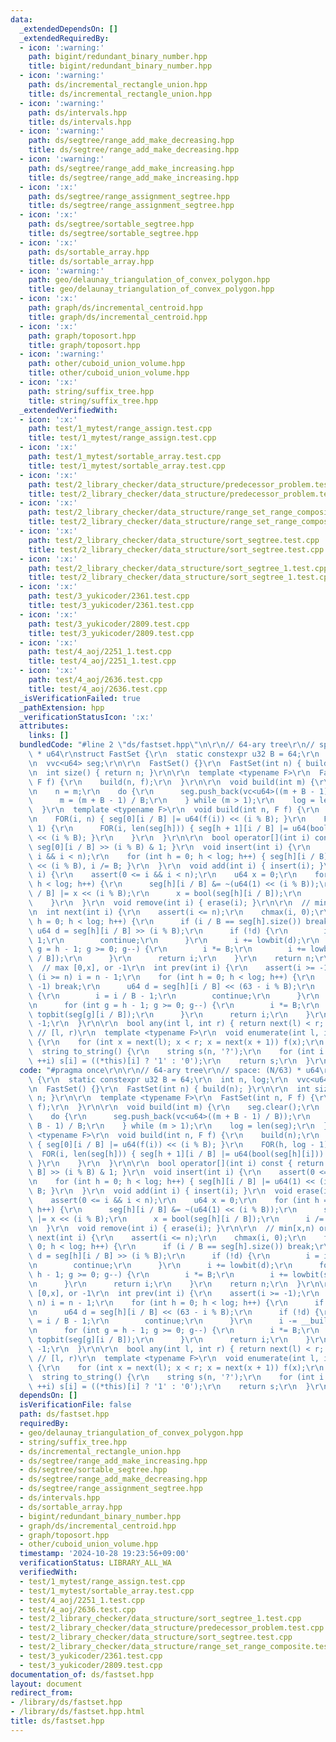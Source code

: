 ```yaml
---
data:
  _extendedDependsOn: []
  _extendedRequiredBy:
  - icon: ':warning:'
    path: bigint/redundant_binary_number.hpp
    title: bigint/redundant_binary_number.hpp
  - icon: ':warning:'
    path: ds/incremental_rectangle_union.hpp
    title: ds/incremental_rectangle_union.hpp
  - icon: ':warning:'
    path: ds/intervals.hpp
    title: ds/intervals.hpp
  - icon: ':warning:'
    path: ds/segtree/range_add_make_decreasing.hpp
    title: ds/segtree/range_add_make_decreasing.hpp
  - icon: ':warning:'
    path: ds/segtree/range_add_make_increasing.hpp
    title: ds/segtree/range_add_make_increasing.hpp
  - icon: ':x:'
    path: ds/segtree/range_assignment_segtree.hpp
    title: ds/segtree/range_assignment_segtree.hpp
  - icon: ':x:'
    path: ds/segtree/sortable_segtree.hpp
    title: ds/segtree/sortable_segtree.hpp
  - icon: ':x:'
    path: ds/sortable_array.hpp
    title: ds/sortable_array.hpp
  - icon: ':warning:'
    path: geo/delaunay_triangulation_of_convex_polygon.hpp
    title: geo/delaunay_triangulation_of_convex_polygon.hpp
  - icon: ':x:'
    path: graph/ds/incremental_centroid.hpp
    title: graph/ds/incremental_centroid.hpp
  - icon: ':x:'
    path: graph/toposort.hpp
    title: graph/toposort.hpp
  - icon: ':warning:'
    path: other/cuboid_union_volume.hpp
    title: other/cuboid_union_volume.hpp
  - icon: ':x:'
    path: string/suffix_tree.hpp
    title: string/suffix_tree.hpp
  _extendedVerifiedWith:
  - icon: ':x:'
    path: test/1_mytest/range_assign.test.cpp
    title: test/1_mytest/range_assign.test.cpp
  - icon: ':x:'
    path: test/1_mytest/sortable_array.test.cpp
    title: test/1_mytest/sortable_array.test.cpp
  - icon: ':x:'
    path: test/2_library_checker/data_structure/predecessor_problem.test.cpp
    title: test/2_library_checker/data_structure/predecessor_problem.test.cpp
  - icon: ':x:'
    path: test/2_library_checker/data_structure/range_set_range_composite.test.cpp
    title: test/2_library_checker/data_structure/range_set_range_composite.test.cpp
  - icon: ':x:'
    path: test/2_library_checker/data_structure/sort_segtree.test.cpp
    title: test/2_library_checker/data_structure/sort_segtree.test.cpp
  - icon: ':x:'
    path: test/2_library_checker/data_structure/sort_segtree_1.test.cpp
    title: test/2_library_checker/data_structure/sort_segtree_1.test.cpp
  - icon: ':x:'
    path: test/3_yukicoder/2361.test.cpp
    title: test/3_yukicoder/2361.test.cpp
  - icon: ':x:'
    path: test/3_yukicoder/2809.test.cpp
    title: test/3_yukicoder/2809.test.cpp
  - icon: ':x:'
    path: test/4_aoj/2251_1.test.cpp
    title: test/4_aoj/2251_1.test.cpp
  - icon: ':x:'
    path: test/4_aoj/2636.test.cpp
    title: test/4_aoj/2636.test.cpp
  _isVerificationFailed: true
  _pathExtension: hpp
  _verificationStatusIcon: ':x:'
  attributes:
    links: []
  bundledCode: "#line 2 \"ds/fastset.hpp\"\n\r\n// 64-ary tree\r\n// space: (N/63)\
    \ * u64\r\nstruct FastSet {\r\n  static constexpr u32 B = 64;\r\n  int n, log;\r\
    \n  vvc<u64> seg;\r\n\r\n  FastSet() {}\r\n  FastSet(int n) { build(n); }\r\n\r\
    \n  int size() { return n; }\r\n\r\n  template <typename F>\r\n  FastSet(int n,\
    \ F f) {\r\n    build(n, f);\r\n  }\r\n\r\n  void build(int m) {\r\n    seg.clear();\r\
    \n    n = m;\r\n    do {\r\n      seg.push_back(vc<u64>((m + B - 1) / B));\r\n\
    \      m = (m + B - 1) / B;\r\n    } while (m > 1);\r\n    log = len(seg);\r\n\
    \  }\r\n  template <typename F>\r\n  void build(int n, F f) {\r\n    build(n);\r\
    \n    FOR(i, n) { seg[0][i / B] |= u64(f(i)) << (i % B); }\r\n    FOR(h, log -\
    \ 1) {\r\n      FOR(i, len(seg[h])) { seg[h + 1][i / B] |= u64(bool(seg[h][i]))\
    \ << (i % B); }\r\n    }\r\n  }\r\n\r\n  bool operator[](int i) const { return\
    \ seg[0][i / B] >> (i % B) & 1; }\r\n  void insert(int i) {\r\n    assert(0 <=\
    \ i && i < n);\r\n    for (int h = 0; h < log; h++) { seg[h][i / B] |= u64(1)\
    \ << (i % B), i /= B; }\r\n  }\r\n  void add(int i) { insert(i); }\r\n  void erase(int\
    \ i) {\r\n    assert(0 <= i && i < n);\r\n    u64 x = 0;\r\n    for (int h = 0;\
    \ h < log; h++) {\r\n      seg[h][i / B] &= ~(u64(1) << (i % B));\r\n      seg[h][i\
    \ / B] |= x << (i % B);\r\n      x = bool(seg[h][i / B]);\r\n      i /= B;\r\n\
    \    }\r\n  }\r\n  void remove(int i) { erase(i); }\r\n\r\n  // min[x,n) or n\r\
    \n  int next(int i) {\r\n    assert(i <= n);\r\n    chmax(i, 0);\r\n    for (int\
    \ h = 0; h < log; h++) {\r\n      if (i / B == seg[h].size()) break;\r\n     \
    \ u64 d = seg[h][i / B] >> (i % B);\r\n      if (!d) {\r\n        i = i / B +\
    \ 1;\r\n        continue;\r\n      }\r\n      i += lowbit(d);\r\n      for (int\
    \ g = h - 1; g >= 0; g--) {\r\n        i *= B;\r\n        i += lowbit(seg[g][i\
    \ / B]);\r\n      }\r\n      return i;\r\n    }\r\n    return n;\r\n  }\r\n\r\n\
    \  // max [0,x], or -1\r\n  int prev(int i) {\r\n    assert(i >= -1);\r\n    if\
    \ (i >= n) i = n - 1;\r\n    for (int h = 0; h < log; h++) {\r\n      if (i ==\
    \ -1) break;\r\n      u64 d = seg[h][i / B] << (63 - i % B);\r\n      if (!d)\
    \ {\r\n        i = i / B - 1;\r\n        continue;\r\n      }\r\n      i -= __builtin_clzll(d);\r\
    \n      for (int g = h - 1; g >= 0; g--) {\r\n        i *= B;\r\n        i +=\
    \ topbit(seg[g][i / B]);\r\n      }\r\n      return i;\r\n    }\r\n    return\
    \ -1;\r\n  }\r\n\r\n  bool any(int l, int r) { return next(l) < r; }\r\n\r\n \
    \ // [l, r)\r\n  template <typename F>\r\n  void enumerate(int l, int r, F f)\
    \ {\r\n    for (int x = next(l); x < r; x = next(x + 1)) f(x);\r\n  }\r\n\r\n\
    \  string to_string() {\r\n    string s(n, '?');\r\n    for (int i = 0; i < n;\
    \ ++i) s[i] = ((*this)[i] ? '1' : '0');\r\n    return s;\r\n  }\r\n};\n"
  code: "#pragma once\r\n\r\n// 64-ary tree\r\n// space: (N/63) * u64\r\nstruct FastSet\
    \ {\r\n  static constexpr u32 B = 64;\r\n  int n, log;\r\n  vvc<u64> seg;\r\n\r\
    \n  FastSet() {}\r\n  FastSet(int n) { build(n); }\r\n\r\n  int size() { return\
    \ n; }\r\n\r\n  template <typename F>\r\n  FastSet(int n, F f) {\r\n    build(n,\
    \ f);\r\n  }\r\n\r\n  void build(int m) {\r\n    seg.clear();\r\n    n = m;\r\n\
    \    do {\r\n      seg.push_back(vc<u64>((m + B - 1) / B));\r\n      m = (m +\
    \ B - 1) / B;\r\n    } while (m > 1);\r\n    log = len(seg);\r\n  }\r\n  template\
    \ <typename F>\r\n  void build(int n, F f) {\r\n    build(n);\r\n    FOR(i, n)\
    \ { seg[0][i / B] |= u64(f(i)) << (i % B); }\r\n    FOR(h, log - 1) {\r\n    \
    \  FOR(i, len(seg[h])) { seg[h + 1][i / B] |= u64(bool(seg[h][i])) << (i % B);\
    \ }\r\n    }\r\n  }\r\n\r\n  bool operator[](int i) const { return seg[0][i /\
    \ B] >> (i % B) & 1; }\r\n  void insert(int i) {\r\n    assert(0 <= i && i < n);\r\
    \n    for (int h = 0; h < log; h++) { seg[h][i / B] |= u64(1) << (i % B), i /=\
    \ B; }\r\n  }\r\n  void add(int i) { insert(i); }\r\n  void erase(int i) {\r\n\
    \    assert(0 <= i && i < n);\r\n    u64 x = 0;\r\n    for (int h = 0; h < log;\
    \ h++) {\r\n      seg[h][i / B] &= ~(u64(1) << (i % B));\r\n      seg[h][i / B]\
    \ |= x << (i % B);\r\n      x = bool(seg[h][i / B]);\r\n      i /= B;\r\n    }\r\
    \n  }\r\n  void remove(int i) { erase(i); }\r\n\r\n  // min[x,n) or n\r\n  int\
    \ next(int i) {\r\n    assert(i <= n);\r\n    chmax(i, 0);\r\n    for (int h =\
    \ 0; h < log; h++) {\r\n      if (i / B == seg[h].size()) break;\r\n      u64\
    \ d = seg[h][i / B] >> (i % B);\r\n      if (!d) {\r\n        i = i / B + 1;\r\
    \n        continue;\r\n      }\r\n      i += lowbit(d);\r\n      for (int g =\
    \ h - 1; g >= 0; g--) {\r\n        i *= B;\r\n        i += lowbit(seg[g][i / B]);\r\
    \n      }\r\n      return i;\r\n    }\r\n    return n;\r\n  }\r\n\r\n  // max\
    \ [0,x], or -1\r\n  int prev(int i) {\r\n    assert(i >= -1);\r\n    if (i >=\
    \ n) i = n - 1;\r\n    for (int h = 0; h < log; h++) {\r\n      if (i == -1) break;\r\
    \n      u64 d = seg[h][i / B] << (63 - i % B);\r\n      if (!d) {\r\n        i\
    \ = i / B - 1;\r\n        continue;\r\n      }\r\n      i -= __builtin_clzll(d);\r\
    \n      for (int g = h - 1; g >= 0; g--) {\r\n        i *= B;\r\n        i +=\
    \ topbit(seg[g][i / B]);\r\n      }\r\n      return i;\r\n    }\r\n    return\
    \ -1;\r\n  }\r\n\r\n  bool any(int l, int r) { return next(l) < r; }\r\n\r\n \
    \ // [l, r)\r\n  template <typename F>\r\n  void enumerate(int l, int r, F f)\
    \ {\r\n    for (int x = next(l); x < r; x = next(x + 1)) f(x);\r\n  }\r\n\r\n\
    \  string to_string() {\r\n    string s(n, '?');\r\n    for (int i = 0; i < n;\
    \ ++i) s[i] = ((*this)[i] ? '1' : '0');\r\n    return s;\r\n  }\r\n};"
  dependsOn: []
  isVerificationFile: false
  path: ds/fastset.hpp
  requiredBy:
  - geo/delaunay_triangulation_of_convex_polygon.hpp
  - string/suffix_tree.hpp
  - ds/incremental_rectangle_union.hpp
  - ds/segtree/range_add_make_increasing.hpp
  - ds/segtree/sortable_segtree.hpp
  - ds/segtree/range_add_make_decreasing.hpp
  - ds/segtree/range_assignment_segtree.hpp
  - ds/intervals.hpp
  - ds/sortable_array.hpp
  - bigint/redundant_binary_number.hpp
  - graph/ds/incremental_centroid.hpp
  - graph/toposort.hpp
  - other/cuboid_union_volume.hpp
  timestamp: '2024-10-28 19:23:56+09:00'
  verificationStatus: LIBRARY_ALL_WA
  verifiedWith:
  - test/1_mytest/range_assign.test.cpp
  - test/1_mytest/sortable_array.test.cpp
  - test/4_aoj/2251_1.test.cpp
  - test/4_aoj/2636.test.cpp
  - test/2_library_checker/data_structure/sort_segtree_1.test.cpp
  - test/2_library_checker/data_structure/predecessor_problem.test.cpp
  - test/2_library_checker/data_structure/sort_segtree.test.cpp
  - test/2_library_checker/data_structure/range_set_range_composite.test.cpp
  - test/3_yukicoder/2361.test.cpp
  - test/3_yukicoder/2809.test.cpp
documentation_of: ds/fastset.hpp
layout: document
redirect_from:
- /library/ds/fastset.hpp
- /library/ds/fastset.hpp.html
title: ds/fastset.hpp
---
```


